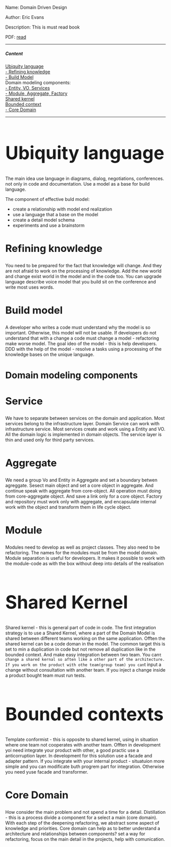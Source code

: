 
Name: Domain Driven Design

Author: Eric Evans

Description: This is must read book

PDF: [read](https://domainlanguage.com/wp-content/uploads/2016/05/DDD_Reference_2015-03.pdf)
___
##### Content  
[Ubiquity language](#UbiquityLanguage)  
[ - Refining knowledge](#RefiningKnowledge)  
[ - Build Model](#BuildModel)  
Domain modeling components:   
[ - Entity, VO, Services](#Service)  
[ - Module, Aggregate, Factory](#Module)  
[Shared kernel](#SharedKernel)  
[Bounded context](#BoundedContexts)  
[ - Core Domain](#CoreDomain)  
___
# <a name="UbiquityLanguage"><h1>Ubiquity language</h1></a>

The main idea use language in diagrams, dialog, negotiations, conferences. not only in code and documentation. Use a model as a base for build language.  

The component of effective buld model:
* create a relationship with model end realization
* use a language that a base on the model
* create a detail model schema
* experiments and use a brainstorm

## <a name="RefiningKnowledge"><h2>Refining knowledge</h2></a>
You need to be prepared for the fact that knowledge will change. And they are not afraid to work on the processing of knowledge. Add the new world and change exist world in the model and in the code too. You can upgrade language describe voice model that you build sit on the conference and write most uses words. 


## <a name="BuildModel"><h2>Build model</h2></a>

A developer who writes a code must understand why the model is so important. Otherwise, this model will not be usable. 
If developers do not understand that with a change a code must change a model - refactoring make worse model. The goal ideo of the model - this is help developers. DDD with the help of the model - resolve a tasks using a processing of the knowledge bases on the unique language.

# <h1>Domain modeling components</h1>

## <a name="Service"><h2>Service</h2></a>
We have to separate between services on the domain and application. Most services belong to the infrastructure layer. Domain Service can work with infrastructure service. Most services create and work using a Entity and VO. 
All the domain logic is implemented in domain objects. The service layer is thin and used only for third party services. 

## <a name="Aggregate"><h2>Aggregate</h2></a>
We need a group Vo and Entity in Aggregate and set a boundary betwen agreggate. Sesect main object and set a core object in aggregate. And continue speak with aggregate from core-object. All operation must doing from core-aggregate object. And save a link only for a core object. Factory and repository must work only with aggregate, and encapsulate internal work with the object and transform them in life cycle object.  

## <a name="Module"><h2>Module</h2></a>
Modules need to develop as well as project classes. They also need to be refactoring. The names for the modules must be from the model domain. Module separation is useful for developers. It makes it possible to work with the module-code as with the box without deep into details of the realisation

# <a name="SharedKernel"><h1>Shared Kernel</h1></a>

Shared kernel - this is general part of code in code. The first integration strategy is to use a Shared Kernel, where a part of the Domain Model is shared between different teams working on the same application. Offten the shared kernel can be a code doman in the model. The common target this is set to min a duplication in code but not remove all duplication like in the bounded context. And make easy integration between two team.
You can`t change a shared kernal so аften like a other part of the architecture. If you work on the product with othe team(group team) you can`t input a change without consultation with another team. If you inject a change inside a product bought team must run tests.


# <a name="BoundedContexts"><h1>Bounded contexts</h1></a>

Template conformist - this is opposite to shared kernel, using in situation where one team not cooperates with another team.
Offten in development yoi need integrate your product with other, a good practic use a anticorruption layer. In development for this solution use a facade and adapter pattern. If you integrate with your internal product - situatuion more simple and you can modificate buth progrem part for integration. Otherwise you need yuse facade and transformer. 

## <a name="CoreDomain"><h2>Core Domain</h2></a>

How consider the main problem and not spend a time for a detail. Distillation - this is a process divide a component for a select a main (core domain). With each step of the deepening refactoring, we abstract some aspect of knowledge and priorities. Core domain can help as to better understand a architecture and relationships between components? set a way for refactoring, focus on the main detail in the projects, help with comunication. 

